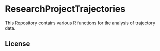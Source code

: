 # ResearchProjectTrajectories

This Repository contains various R functions for the analysis of trajectory data.

## License
